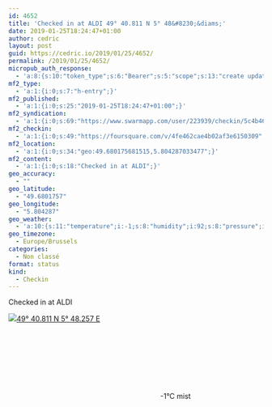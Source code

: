 ```yaml
---
id: 4652
title: 'Checked in at ALDI 49° 40.811 N 5° 48&#8230;&diams;'
date: 2019-01-25T18:24:47+01:00
author: cedric
layout: post
guid: https://cedric.io/2019/01/25/4652/
permalink: /2019/01/25/4652/
micropub_auth_response:
  - 'a:8:{s:10:"token_type";s:6:"Bearer";s:5:"scope";s:13:"create update";s:2:"me";s:18:"https://cedric.io/";s:9:"issued_by";s:45:"https://cedric.io/wp-json/indieauth/1.0/token";s:9:"client_id";s:27:"https://ownyourswarm.p3k.io";s:9:"issued_at";i:1542614471;s:4:"user";i:1;s:13:"last_accessed";i:1548437105;}'
mf2_type:
  - 'a:1:{i:0;s:7:"h-entry";}'
mf2_published:
  - 'a:1:{i:0;s:25:"2019-01-25T18:24:47+01:00";}'
mf2_syndication:
  - 'a:1:{i:0;s:69:"https://www.swarmapp.com/user/223939/checkin/5c4b465fe4c459002cdb9f3d";}'
mf2_checkin:
  - 'a:1:{i:0;s:49:"https://foursquare.com/v/4fe462cae4b02af3e6150309";}'
mf2_location:
  - 'a:1:{i:0;s:34:"geo:49.680175681515,5.804287033477";}'
mf2_content:
  - 'a:1:{i:0;s:18:"Checked in at ALDI";}'
geo_accuracy:
  - ""
geo_latitude:
  - "49.6801757"
geo_longitude:
  - "5.804287"
geo_weather:
  - 'a:10:{s:11:"temperature";i:-1;s:8:"humidity";i:92;s:8:"pressure";i:1015;s:10:"cloudiness";i:75;s:4:"wind";a:2:{s:5:"speed";d:3.6;s:6:"degree";i:210;}s:7:"summary";s:4:"mist";s:4:"icon";s:10:"wi-showers";s:10:"visibility";i:2500;s:7:"sunrise";s:25:"2019-01-25T08:18:30+01:00";s:6:"sunset";s:25:"2019-01-25T17:19:33+01:00";}'
geo_timezone:
  - Europe/Brussels
categories:
  - Non classé
format: status
kind:
  - Checkin
---
```

Checked in at ALDI

<p class="sloc-display">
  <img class="icon-location" aria-label="Location: " aria-hidden="true" src="https://cedric.io/wp-content/plugins/simple-location/location.svg" /><span class="p-location"><data class="p-latitude" value="49.680176"></data><data class="p-longitude" value="5.804287"></data><a href="https://www.openstreetmap.org/?mlat=49.6801757&mlon=5.804287#map=13/49.6801757/5.804287">49° 40.811 N 5° 48.257 E</a></span><br /><span aria-label="mist" title="mist" ><svg class="svg-icon svg-wi-showers" aria-hidden="true"><use xlink:href="https://cedric.io/wp-content/plugins/simple-location/weather-icons.svg#wi-showers"></use></svg></span><span class="p-temperature">-1&deg;C</span>&nbsp;mist
</p>